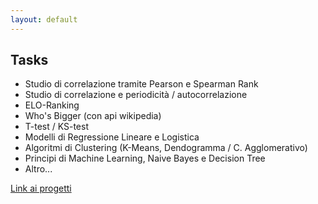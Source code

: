 ```yaml
---
layout: default
---
```


## Tasks

- Studio di correlazione tramite Pearson e Spearman Rank
- Studio di correlazione e periodicità / autocorrelazione
- ELO-Ranking
- Who's Bigger (con api wikipedia)
- T-test / KS-test
- Modelli di Regressione Lineare e Logistica
- Algoritmi di Clustering (K-Means, Dendogramma / C. Agglomerativo)
- Principi di Machine Learning, Naive Bayes e Decision Tree
- Altro...

[Link ai progetti](https://github.com/T0NI0N/portfolio/blob/main/Big%20Data.ipynb)

